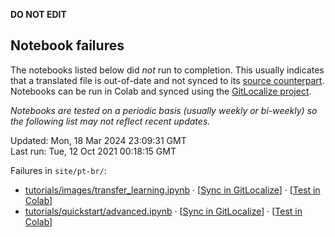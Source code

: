 __DO NOT EDIT__

## Notebook failures

The notebooks listed below did *not* run to completion. This usually indicates
that a translated file is out-of-date and not synced to its
[source counterpart](../en-snapshot/). Notebooks can be run in Colab and synced
using the [GitLocalize project](https://gitlocalize.com/tensorflow/docs-l10n).

*Notebooks are tested on a periodic basis (usually weekly or bi-weekly) so the
following list may not reflect recent updates.*

Updated: Mon, 18 Mar 2024 23:09:31 GMT<br/>
Last run: Tue, 12 Oct 2021 00:18:15 GMT

Failures in <code>site/pt-br/</code>:

* [tutorials/images/transfer_learning.ipynb](https://github.com/tensorflow/docs-l10n/blob/master/site/pt-br/tutorials/images/transfer_learning.ipynb) · [[Sync in GitLocalize](https://gitlocalize.com/repo/4592/pt-br/site/en-snapshot/tutorials/images/transfer_learning.ipynb)] · [[Test in Colab](https://colab.research.google.com/github/tensorflow/docs-l10n/blob/master/site/pt-br/tutorials/images/transfer_learning.ipynb)]
* [tutorials/quickstart/advanced.ipynb](https://github.com/tensorflow/docs-l10n/blob/master/site/pt-br/tutorials/quickstart/advanced.ipynb) · [[Sync in GitLocalize](https://gitlocalize.com/repo/4592/pt-br/site/en-snapshot/tutorials/quickstart/advanced.ipynb)] · [[Test in Colab](https://colab.research.google.com/github/tensorflow/docs-l10n/blob/master/site/pt-br/tutorials/quickstart/advanced.ipynb)]

